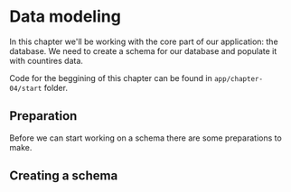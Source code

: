 # Data modeling

In this chapter we'll be working with the core part of our application: the database. We need to create a schema for our database and populate it with countires data. 

Code for the beggining of this chapter can be found in  `app/chapter-04/start` folder.

## Preparation

Before we can start working on a schema there are some preparations to make. 

## Creating a schema
<!--stackedit_data:
eyJoaXN0b3J5IjpbMTAwODM1MjY4Ml19
-->